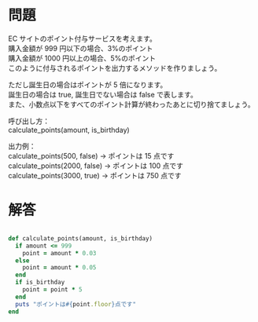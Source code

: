 # 問題

EC サイトのポイント付与サービスを考えます。  
購入金額が 999 円以下の場合、3%のポイント  
購入金額が 1000 円以上の場合、5%のポイント  
このように付与されるポイントを出力するメソッドを作りましょう。

ただし誕生日の場合はポイントが 5 倍になります。  
誕生日の場合は true, 誕生日でない場合は false で表します。  
また、小数点以下をすべてのポイント計算が終わったあとに切り捨てましょう。

呼び出し方：  
calculate_points(amount, is_birthday)

出力例：  
calculate_points(500, false) → ポイントは 15 点です  
calculate_points(2000, false) → ポイントは 100 点です  
calculate_points(3000, true) → ポイントは 750 点です

# 解答

```ruby

def calculate_points(amount, is_birthday)
  if amount <= 999
    point = amount * 0.03
  else
    point = amount * 0.05
  end
  if is_birthday
    point = point * 5
  end
  puts "ポイントは#{point.floor}点です"
end

```
